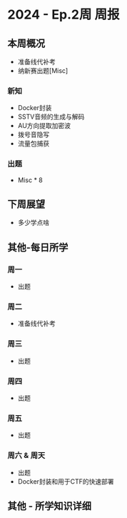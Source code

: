 # 2024 - Ep.2周 周报

## 本周概况

- 准备线代补考
- 纳新赛出题[Misc]

### 新知

- Docker封装
- SSTV音频的生成与解码
- AU方向提取加密波
- 拨号音隐写
- 流量包捕获

### 出题

- Misc * 8
## 下周展望

- 多少学点啥
## 其他-每日所学

### 周一

- 出题
### 周二

- 准备线代补考
### 周三

- 出题
### 周四

- 出题
### 周五

- 出题
### 周六 & 周天

- 出题
- Docker封装和用于CTF的快速部署
## 其他 - 所学知识详细